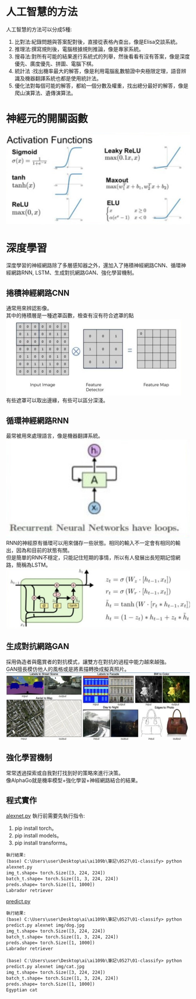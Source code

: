 # 人工智慧的方法
人工智慧的方法可以分成5種:<br>
1. 比對法:紀錄問題與答案配對後，直接從表格內查出，像是Elisa交談系統。
2. 推理法:撰寫規則後，電腦根據規則推論，像是專家系統。
3. 搜尋法:對所有可能的結果進行系統式的列舉，然後看看有沒有答案，像是深度優先、廣度優先、拼圖、電腦下棋。
4. 統計法 :找出機率最大的解答，像是利用電腦亂數驗證中央極限定理，語音辨識及機器翻譯系統也都是使用統計法。
5. 優化法對每個可能的解答，都給一個分數及權重，找出總分最好的解答，像是爬山演算法、遺傳演算法。
# 神經元的開關函數
![](images/1.jpg)<br>
# 深度學習
深度學習的神經網路除了多層感知器之外，還加入了捲積神經網路CNN、循環神經網路RNN, LSTM、生成對抗網路GAN、強化學習機制。
## 捲積神經網路CNN
通常用來辨認影像。<br>
其中的捲積層是一種遮罩函數，檢查有沒有符合遮罩的點<br>
![](images/2.jpg)<br>
有些遮罩可以取出邊緣，有些可以區分深淺。<br>

## 循環神經網路RNN
最常被用來處理語言，像是機器翻譯系統。<br>
![](images/3.jpg)<br>
RNN的神經原有循環可以用來儲存一些狀態。相同的輸入不一定會有相同的輸出，因為和目前的狀態有關。<br>
但是簡單的RNN不穩定，只能記住短期的事情，所以有人發展出長短期記憶網路，簡稱為LSTM。<br>
![](images/4.jpg)<br>
## 生成對抗網路GAN
採用偽造者與鑑賞者的對抗模式，讓雙方在對抗的過程中能力越來越強。<br>
GAN擅長模仿他人的風格或是將素描轉換成擬真照片。<br>
![](images/5.jpg)<br>
## 強化學習機制
常常透過探索或自我對打找到好的策略來進行決策。<br>
像AlphaGo就是機率模型+強化學習+神經網路結合的結果。<br>

## 程式實作
[alexnet.py](alexnet.py)
執行前需要先執行指令:<br>
1. pip install torch。<br>
2. pip install models。<br>
3. pip install transforms。<br>
```
執行結果:
(base) C:\Users\user\Desktop\ai\ai109b\筆記\0527\01-classify> python alexnet.py
img_t.shape= torch.Size([3, 224, 224])
batch_t.shape= torch.Size([1, 3, 224, 224])
preds.shape= torch.Size([1, 1000])
Labrador retriever
```
[predict.py](predict.py)
```
執行結果:
(base) C:\Users\user\Desktop\ai\ai109b\筆記\0527\01-classify> python predict.py alexnet img/dog.jpg
img_t.shape= torch.Size([3, 224, 224])
batch_t.shape= torch.Size([1, 3, 224, 224])
preds.shape= torch.Size([1, 1000])
Labrador retriever

(base) C:\Users\user\Desktop\ai\ai109b\筆記\0527\01-classify> python predict.py alexnet img/cat.jpg
img_t.shape= torch.Size([3, 224, 224])
batch_t.shape= torch.Size([1, 3, 224, 224])
preds.shape= torch.Size([1, 1000])
Egyptian cat
```